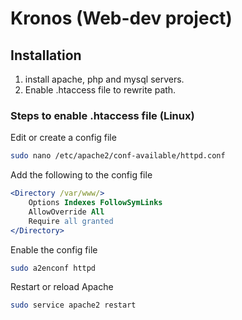 # Kronos (Web-dev project)

## Installation

1. install apache, php and mysql servers.
1. Enable .htaccess file to rewrite path.

### Steps to enable .htaccess file (Linux)

Edit or create a config file

```bash
sudo nano /etc/apache2/conf-available/httpd.conf
```

Add the following to the config file

```apache
<Directory /var/www/>
    Options Indexes FollowSymLinks
    AllowOverride All
    Require all granted
</Directory>
```

Enable the config file

```bash
sudo a2enconf httpd
```

Restart or reload Apache

```bash
sudo service apache2 restart
```
